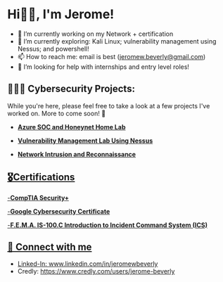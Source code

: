 
<h1>Hi👋🏽, I'm Jerome!</h1>

- 🔭 I’m currently working on my Network + certification
- 🌱 I’m currently exploring: Kali Linux; vulnerability management using Nessus; and powershell!
-  📫 How to reach me: email is best (jeromew.beverly@gmail.com)
-  🤔 I’m looking for help with internships and entry level roles!


<h2>👨🏽‍💻 Cybersecurity Projects:</h2>

<body>
  While you're here, please feel free to take a look at a few projects I've worked on. More to come soon! 🙂
</body>

- <b><a href="https://github.com/jeromebeverly9/Azure-SOC-Lab">Azure SOC and Honeynet Home Lab</a></b>

- <b><a href="https://github.com/jeromebeverly9/Vulnerability-Management-Lab-Using-Nessus/tree/main">Vulnerability Management Lab Using Nessus</b>

- <b><a href="https://github.com/jeromebeverly9/Network-Intrusion-and-Reconnaissance">Network Intrusion and Reconnaissance</b>

<h2>🎖️Certifications</h2>

-<b>CompTIA Security+ </b>

-<b>Google Cybersecurity Certificate </b>

-<b>F.E.M.A. IS-100.C Introduction to Incident Command System (ICS) </b>
  

<h2> 🤝 Connect with me</h2>

- Linked-In: www.linkedin.com/in/jeromewbeverly
- Credly: https://www.credly.com/users/jerome-beverly






<!--
**jeromebeverly9/jeromebeverly9** is a ✨ _special_ ✨ repository because its `README.md` (this file) appears on your GitHub profile.

Here are some ideas to get you started:

- 🔭 I’m currently working on ...
- 🌱 I’m currently learning ...
- 👯 I’m looking to collaborate on ...
- 🤔 I’m looking for help with ...
- 💬 Ask me about ...
- 📫 How to reach me: ...
- 😄 Pronouns: ...
- ⚡ Fun fact: ...
-->
